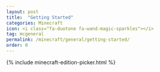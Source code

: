 ```yaml
---
layout: post
title:  "Getting Started"
categories: Minecraft
icon: <i class="fa-duotone fa-wand-magic-sparkles"></i>
tag: mcgeneral
permalink: /minecraft/general/getting-started/
order: 0
---
```


{% include minecraft-edition-picker.html %}

<div style="display: none" id="java" markdown=1>

# Creating a Server
## Creating a Server on your Account
To create a Minecraft Java server, go to your Client Panel. On the left sidebar, choose Create Server. Type in all required information like server name, memory amount, and server location. Once done, click the Create button and wait at least a minute in the Client Panel for the new server to be created for your account.

Now, in the [Game Panel](https://panel.falixnodes.net/) you should see the new server on your server list. If the server list indicates that it is still installing, wait at least 2 to 5 minutes for the installation to be complete. If the installation is taking longer than usual (over 5 to 10 minutes or more), head back to your [Client Panel](https://client.falixnodes.net/) and delete, then re-create the server.

## Starting the Server
 Select your new server and go to the Console tab, usually already selected by default. Click the Start button, located in the upper left corner of the Console tab. You're going to be selecting which type of server you want during the first startup of your new server. In this case, we're creating a Minecraft Java server, to select Minecraft Java, then the type of Minecraft Java server that you want like Vanilla or PaperMC, and select the version of Minecraft Java you want to play on.
 
Click "I Accept" when the **Mojang EULA** pop up appears. The server is turned off for a few moments, then turn back on, and will continue to boot.

During the first boot of any Minecraft server, it may take a while to prepare spawn area.

## Using a Custom Jar
Minecraft uses a <u>.jar</u> file to start your server and setting a custom jar is easy.
If the option you want isn't available on the first boot, a custom jar can be used. Simply upload the .jar file(e.g. <u>paper-1.16.5-774.jar</u>) to your server's root directory in files, then rename it to <u>custom.jar</u>. You can rename the file by clicking or tapping on the three dots on the right side, then clicking Rename.

Falix will automatically detect the <u>custom.jar</u> on the next launch of your server and will use the file to boot.

> You may need to do this for [Bungeecord](https://help.falixnodes.net/falix/general/troubleshooting/#corrupted-bungeecord-jar-file).

# Choosing Your Server Java Version
<!-- # What is Java? (An explanation for noobs will be added later on) -->
## Minecraft Versions
Use **Java 8** for Minecraft 1.12.2 or older

Use **Java 11** for Minecraft 1.13 or newer

Use **Java 16** for Minecraft 1.17 or newer

## Set a Default Version
> Make sure your server is turned off before doing the next steps.

To make a Java version the default one, so that you don't need to select it every time you start your server, visit the [game panel](https://panel.falixnodes.net/), find and click on your server, find the "Startup" page on the top bar, scroll down to "Variables", then find "JAVA VERSION" and type the following for:

## Java8
`adopt@1.8.0-275`

## Java11
`adopt@1.11.0-9`

## Java 16
`adopt@1.16.0-1`

Alternatively, choose it in the "Docker Image" dropdown.

Now, go back to your console, start your server and you'll see it using the Java version you set.

> If the above does not work, manually delete the `.jabba` folder and restart your server.

# Accepting Mojang's EULA
If for whatever reason clicking "I Accept" didn't work when creating your server, you can still accept the EULA manually.

In order to start your server, you must accept [Mojang's EULA](https://account.mojang.com/documents/minecraft_eula). If you agree to it, go to your server's file manager, find and open the file "`eula.txt`", find the "`eula`" string and set it to `true`.

# Optimizing your Server
Optimizing your server is a great way to reduce lag and server load, as it increases the efficiency of the server, letting it process requests quickly. By doing this, you will also increase TPS.

## Pre-requisites
Choosing the right server type is very important. An example of a good server software type is [Purpur](https://purpur.pl3x.net/), as it is very optimized and provides a ton of configuration options.

## How do I optimize my Server?
You can find a detailed guide [here](https://www.spigotmc.org/threads/guide-server-optimization%E2%9A%A1.283181/) for PaperMC, or you can use [this one](https://github.com/YouHaveTrouble/minecraft-optimization) for Purpur or other PaperMC forks.
These guides give a detailed explanation of all the settings they do on your server. To use them, go to the said files and configure them as the guide shows.

You also have a shortcut. You can check out premade configs by clicking [here](https://github.com/flaxeneel2/pterodactyl-optimized-paper-egg) and then edit the values to your liking (PaperMC).

**Startup Flags**
Startup flags are also very important for optimization and may make a major difference in performance.
1. Go to your server panel.
2. Go to startup tab.
3. Scroll down to `JAVA ARGUMENTS`.
4. Paste the flags [here](https://haste.flaxeneel2.net/raw/java-args) in it.
5. Start your server and you are done!

> Why should I use these startup flags? 
These flags help keep your server run with a stable TPS by tweaking different allocation and garbage collection settings for Minecraft. 
For further information on these flags, check out [this blog](https://aikar.co/2018/07/02/tuning-the-jvm-g1gc-garbage-collector-flags-for-minecraft).


# Configuring
## Message of the Day
![Message of the Day Example](https://i.imgur.com/ctD8iqS.png)

Also known as MOTD, is the message that shows up below the server name on a multiplayer server list. Usually used to say what's new about the server and/or also displaying what version it supports. Sometimes also used to indicate what games it has to offer or just a short description of the server.

To configure MOTD(Message of the Day), the setting for this is usually found in the server.properties file. Simply just change it to what you want for your Minecraft Java Server.

If you're interested in changing text colors, use these color codes:

| Preview        | Color Code                                      |
|:---------------|:---------------------|:-------------------------|
| <span id="black_color" class="color-block"></span> Black | \u00A70 |
| <span id="dark_blue_color" class="color-block"></span> Dark Blue | \u00A71 |
| <span id="blue_color" class="color-block"></span> Blue | \u00A79 |
| <span id="dark_green_color" class="color-block"></span> Dark Green | \u00A72 |
| <span id="green_color" class="color-block"></span> Green | \u00A7a |
| <span id="dark_aqua_color" class="color-block"></span> Dark Aqua | \u00A73 |
| <span id="aqua_color" class="color-block"></span> Aqua | \u00A7b |
| <span id="dark_red_color" class="color-block"></span> Dark Red | \u00A70 |
| <span id="red_color" class="color-block"></span> Red | \u00A7c |
| <span id="dark_gray_color" class="color-block"></span> Dark Gray | \u00A78 |
| <span id="gray_color" class="color-block"></span> Gray | \u00A77 |
| <span id="dark_purple_color" class="color-block"></span> Dark Purple | \u00A75 |
| <span id="light_purple_color" class="color-block"></span> Light Purple | \u00A7d |
| <span id="gold_color" class="color-block"></span> Gold | \u00A76 |
| <span id="yellow_color" class="color-block"></span> Yellow | \u00A7e |
| <span id="white_color" class="color-block"></span> White | \u00A7f |

## Server Icon
The server icon helps indicate the branding of your Minecraft Java server, it's easy to set one. Simply create an icon that is 64x64 in resolution. Name the server icon as <u>server-icon.png</u> and add it to the root of your Minecraft Java server files.

## Player Limit

By default, Minecraft sets 20 as the max player limit for Minecraft Java servers. You can increase this, or decrease, to any number you want. To configure the player limit, the setting for this is usually found in the server.properties file. Simply, just change the number 20 to something else, you could also set -1 for unlimited.

# Setting Operators
An operator is a player with administrative access to your server, giving them full access to all commands. Even commands like /stop or /restart.
To set an operator, use:

```
/op Username
```

As an example, if you wanted to op Notch, you would use:

```
/op Notch
```

If you ever need to remove a player as operator, you could replace `/op` with `/deop`

Please don't use `/` in the Console tab, or will output as "unknown command". `/` should only be used in-game.

If you want to give some players access to specific admin commands, but not everything, you can use [LuckPerms](https://luckperms.net/) for this, which we all recommend.

# Connecting
## Find your Server IP Address
In your [Game Panel](https://panel.falixnodes.net/) the IP is shown in the upper left on the Console tab. Use this to connect to your server. It should look something like <u>ult##.falix.gg:#####</u>.

If you're looking for the numeric IP, this usually shows up when booting the server.

## Play In-Game
On your Multiplayer server list, click Add Server, then put the IP for your server into the IP Address box. As for the Server Name, this can be set as whatever. Click Add and the server should appear on your list.

</div>

<div style="display: none" id="bedrock" markdown=1>

# Creating a Server
## Creating a Server on your Account
To create a Minecraft Bedrock server, go to your Client Panel. On the left sidebar, choose Create Server. Type in all required information like server name, memory amount, and server location. Once done, click the Create button and wait at least a minute in the Client Panel for the new server to be created for your account.

Now, in the [Game Panel](https://panel.falixnodes.net/) you should see the new server on your server list. If the server list indicates that it is still installing, wait at least 2 to 5 minutes for the installation to be complete. If the installation is taking longer than usual (over 5 to 10 minutes or more), head back to your [Client Panel](https://client.falixnodes.net/) and delete, then re-create the server.

## Starting the Server
 Select your new server and go to the Console tab, usually already selected by default. Click the Start button, located in the upper left corner of the Console tab. You're going to be selecting which type of server you want during the first startup of your new server. In this case, we're creating a Minecraft Bedrock server, to select Minecraft Bedrock, then the type of Minecraft Bedrock server that you want like Vanilla or PMMP, your server will start downloading the required files which should only take a few moments. After installation, start the server again. 

# Configuring
All options are located in the `server.properties` file, this may appear mostly empty with only the port and ip there. The port and ip options you should not touch.

If you need to change an option, just add the line for it. Example, if you want to change the gamemode to creative, then just add:
```
gamemode=creative
```

<table>
        <thead>
            <tr>
                <th>Option name</th>
                <th>Possible values</th>
                <th>Default value</th>
                <th>When is it used</th>
                <th>Notes</th>
            </tr>
        </thead>
        <tbody>
            <tr>
                <td>gamemode</td>
                <td>survival (0), creative (1), adventure (2)</td>
                <td>survival</td>
                <td>Always or only for new players</td>
                <td></td>
            </tr>
            <tr>
                <td>force-gamemode</td>
                <td>true, false</td>
                <td>false</td>
                <td>Always</td>
                <td>
                    <b>force-gamemode=false</b>(or <b>force-gamemode is not defined</b> in the server.properties file)
                    prevents the server for sending to the client gamemode values other
                    than the gamemode value saved by the server during world creation
                    even if those values are set in server.properties file after world creation.<br>
                    <b>force-gamemode=true</b> forces the server to send to the client gamemode values
                    other than the gamemode value saved by the server during world creation
                    if those values are set in server.properties file after world creation.
                </td>
            </tr>
            <tr>
                <td>difficulty</td>
                <td>peaceful (0), easy (1), normal (2), hard (3)</td>
                <td>easy</td>
                <td>Always</td>
                <td></td>
            </tr>
            <tr>
                <td>level-type</td>
                <td>FLAT, LEGACY, DEFAULT</td>
                <td>DEFAULT</td>
                <td>World creation</td>
                <td></td>
            </tr>
            <tr>
                <td>server-name</td>
                <td>Any string</td>
                <td>Dedicated Server</td>
                <td>Always</td>
                <td>This is the server name shown in the in-game server list.</td>
            </tr>
            <tr>
                <td>max-players</td>
                <td>Any integer</td>
                <td>10</td>
                <td>Always</td>
                <td>The maximum numbers of players that should be able to play on the server. <b>Higher values have performance impact.</b></td>
            </tr>
            <tr>
                <td>server-port</td>
                <td>Any integer</td>
                <td>19132</td>
                <td>Always</td>
                <td></td>
            </tr>
            <tr>
                <td>server-portv6</td>
                <td>Any integer</td>
                <td>19133</td>
                <td>Always</td>
                <td></td>
            </tr>
            <tr>
                <td>level-name</td>
                <td>Any string</td>
                <td>level</td>
                <td>Always</td>
                <td>The name of level to be used/generated. Each level has its own folder in <code>/worlds</code>.</td>
            </tr>
            <tr>
                <td>level-seed</td>
                <td>Any string </td>
                <td></td>
                <td>World creation</td>
                <td>The seed to be used for randomizing the world. If left empty a seed will be chosen at random.</td>
            </tr>
            <tr>
                <td>online-mode</td>
                <td>true, false</td>
                <td>true</td>
                <td>Always</td>
                <td>If true then all connected players must be authenticated to Xbox Live.
                    Clients connecting to remote (non-LAN) servers will always require Xbox Live authentication regardless of this setting.
                    If the server accepts connections from the Internet, then it's <b>highly</b> recommended to enable online-mode.</td>
            </tr>
            <tr>
                <td>white-list</td>
                <td>true, false</td>
                <td>false</td>
                <td>Always</td>
                <td>If true then all connected players must be listed in the separate <code>whitelist.json</code> file.
                            See the <i>Whitelist</i> section.</td>
            </tr>
            <tr>
                <td>allow-cheats</td>
                <td>true, false</td>
                <td>false</td>
                <td>Always</td>
                <td></td>
            </tr>
            <tr>
                <td>view-distance</td>
                <td>Any integer</td>
                <td>10</td>
                <td>Always</td>
                <td>The maximum allowed view distance. <b>Higher values have performance impact.</b></td>
            </tr>
            <tr>
                <td>player-idle-timeout</td>
                <td>Any integer</td>
                <td>30</td>
                <td>Always</td>
                <td>After a player has idled for this many minutes they will be kicked. If set to 0 then players can idle indefinitely.</td>
            </tr>
            <tr>
                <td>max-threads</td>
                <td>Any integer</td>
                <td>8</td>
                <td>Always</td>
                <td>Maximum number of threads the server will try to use.</td>
            </tr>
            <tr>
                <td>tick-distance</td>
                <td>An integer in the range [4, 12]</td>
                <td>4</td>
                <td>Always</td>
                <td>The world will be ticked this many chunks away from any player. <b>Higher values have performance impact.</b></td>
            </tr>
            <tr>
                <td>default-player-permission-level</td>
                <td>visitor, member, operator</td>
                <td>member</td>
                <td>Always</td>
                <td>Which permission level new players will have when they join for the first time.</td>
            </tr>
            <tr>
                <td>texturepack-required</td>
                <td>true, false</td>
                <td>false</td>
                <td>Always</td>
                <td>If the world uses any specific texture packs then this setting will force the client to use it.</td>
            </tr>
            <tr>
                <td>content-log-file-enabled</td>
                <td>true, false</td>
                <td>false</td>
                <td>Always</td>
                <td>Enables logging content errors to a file.</td>
            </tr>
            <tr>
                <td>compression-threshold</td>
                <td>An integer in the range [0-65535]</td>
                <td>1</td>
                <td>Always</td>
                <td>Determines the smallest size of raw network payload to compress. Can be used to experiment with CPU-bandwidth tradeoffs.</td>
            </tr>
            <tr>
                <td>server-authoritative-movement</td>
                <td>true, false</td>
                <td>true</td>
                <td>Always</td>
                <td>Enables server authoritative movement. If true, the server will replay local user input on
                    the server and send down corrections when the client's position doesn't match the server's.
                    Corrections will only happen if correct-player-movement is set to true.</td>
            </tr>
            <tr>
                <td>player-movement-score-threshold</td>
                <td>Any positive integer</td>
                <td>20</td>
                <td>Always</td>
                <td>The number of incongruent time intervals needed before abnormal behavior is reported.
                    In other words, how many times a player does something suspicious before we take action.
                    Only relevant for server-authoritative-movement.</td>
            </tr>            
            <tr>
                <td>player-movement-distance-threshold</td>
                <td>Any positive float</td>
                <td>0.3</td>
                <td>Always</td>
                <td>The difference between server and client positions that needs to be exceeded before abnormal behavior is registered.
                    Only relevant for server-authoritative-movement.</td>
            </tr>            
            <tr>
                <td>player-movement-duration-threshold-in-ms</td>
                <td>Any positive integer</td>
                <td>500</td>
                <td>Always</td>
                <td>The duration of time the server and client positions can be out of sync (as defined by player-movement-distance-threshold)
                    before the abnormal movement score is incremented. This value is defined in milliseconds.
                    Only relevant for server-authoritative-movement.</td>
            </tr>         
            <tr>
                <td>correct-player-movement</td>
                <td>true, false</td>
                <td>false</td>
                <td>Always</td>
                <td>If true, the client position will get corrected to the server position if the movement score exceeds the threshold.
                    Only relevant for server-authoritative-movement.
                    We don't recommend enabling this as of yet; work is still in progress.</td>
            </tr>           
        </tbody>
    </table>

# Setting Operators
An operator is a player with administrative access to your server, giving them full access to all commands. Even commands like /stop or /restart.
To set an operator, use:

```
/op Username
```

As an example, if you wanted to op Notch, you would use:

```
/op Notch
```

If you ever need to remove a player as operator, you could replace `/op` with `/deop`

Please don't use `/` in the Console tab, or will output as "unknown command". `/` should only be used in-game.

# Connecting
## Find your Server IP Address
In your [Game Panel](https://panel.falixnodes.net/) the IP is shown in the upper left on the Console tab. Use this to connect to your server. It should look something like <u>ult##.falix.gg:#####</u>.

If you're looking for the numeric IP, this usually shows up when booting the server.

## Play In-Game
On your Servers list, click Add Server, then put the IP for your server into the IP Address box, then add the correct port number. As for the Server Name, this can be set as whatever. Click Add and the server should appear on your list.

If your platform of Minecraft Bedrock isn't giving your an option to add a server to your servers list, then you may only have the options for Mineplex, InPvP, and Lifeboat. This is due to platform restrictions. **You may only be able to add a server to your servers list on Windows 10/11**. However, there are workarounds, view here: [https://github.com/Pugmatt/BedrockConnect](https://github.com/Pugmatt/BedrockConnect).

</div>